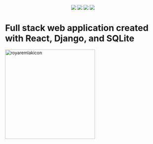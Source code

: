 <p align="center">

<img src="https://img.shields.io/badge/build-success-brightgreen"/>

<img src="https://img.shields.io/badge/development-ongoing-brightgreen"/>
  
<img src="https://img.shields.io/badge/PRs-welcome-brightgreen.svg"/>
  
<a>
  <img src="https://img.shields.io/badge/-royaremlak.com-orange"/>
</a>
  
  
</p>

# Full stack web application created with React, Django, and SQLite

<img width="291" alt="royaremlakicon" src="https://user-images.githubusercontent.com/85699024/125648549-4a6c1755-97f1-424d-9fdf-e3eb98399290.png">
